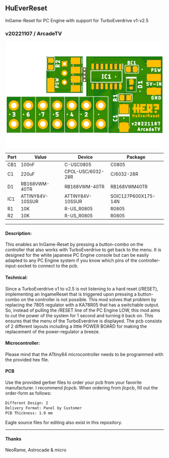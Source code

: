 ## HuEverReset
InGame-Reset for PC Engine with support for TurboEverdrive v1-v2.5

### v20221107 / ArcadeTV

![HuEverReset pcb](https://github.com/ArcadeTV/HuEverReset/blob/main/HuEverReset_brd.png?raw=true)

| Part | Value            | Device           | Package             |
| ---- | ---------------- | ---------------- | ------------------- |
| CB1  | 100nF            | C-USC0805        | C0805               |
| C1   | 220uF            | CPOL-USC/6032-28R| C/6032-28R          |
| D1   | RB168VWM-40TR    | RB168VWM-40TR    | RB168VWM40TR        |
| IC1  | ATTINY84V-10SSUR | ATTINY84V-10SSUR | SOIC127P600X175-14N |
| R1   | 10K              | R-US_R0805       | R0805               |
| R2   | 10K              | R-US_R0805       | R0805               |

---


#### Description:
This enables an InGame-Reset by pressing a button-combo on the controller that also works with TurboEverdrive to get back to the menu.
It is designed for the white japanese PC Engine console but can be easily adapted to any PC Engine system if you know which pins of the controller-input-socket to connect to the pcb.

#### Technical:
Since a TurboEverdrive v1 to v2.5 is not listening to a hard reset (/RESET), implementing an IngameReset that is triggered upon pressing a button-combo on the controller is not possible. This mod solves that problem by replacing the 7805 regulator with a KA78R05 that has a switchable output. So, instead of pulling the /RESET line of the PC Engine LOW, this mod aims to cut the power of the system for 1 second and turning it back on. This ensures that the menu of the TurboEverdrive is displayed. The pcb consists of 2 different layouts including a little POWER BOARD for making the replacement of the power-regulator a breeze.

#### Microcontroller:
Please mind that the ATtiny84 microcontroller needs to be programmed
with the provided hex file.

#### PCB
Use the provided gerber files to order your pcb from your favorite manufacturer. 
I recommend jlcpcb. When ordering from jlcpcb, fill out the order-form as follows:

```
Different Design: 2
Delivery Format: Panel by Customer
PCB Thickness: 1.0 mm
```

Eagle source files for editing also exist in this repository.

---

#### Thanks

NeoRame, Astrocade & micro
